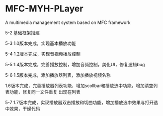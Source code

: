 # MFC-MYH-PLayer
A multimedia management system based on MFC framework



5-2  基础框架搭建

5-3  1.0版本完成，实现基本播放功能

5-4  1.2版本完成，实现音视频播放控制

5-5  1.4版本完成，完善播放控制，增加音频控制，美化UI，修复逻辑bug

5-6  1.5版本完成，添加播放器列表，添加播放视频名称

​	1.6版本完成，完善播放器列表功能，增加scollbar和播放选中功能，增加清空列表功能，修复同一文件重复		出现在列表

5-7 1.7版本完成，实现播放器双击播放和切曲功能，增加播放选中效果与打开选中效果，干燥代码